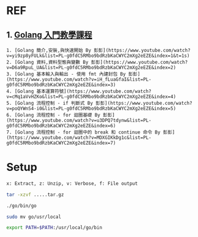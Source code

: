 # REF
## 1. [Golang 入門教學課程](https://www.youtube.com/playlist?list=PLTgRMOcmRb3MgR1S-5DdMJyT6NzR_-7wE)
    1. [Golang 簡介,安裝,與快速開始 By 彭彭](https://www.youtube.com/watch?v=yi9zp8yFULk&list=PL-g0fdC5RMbo9bdRzbKaCWYC2mXg2eEZE&index=1&t=1s)
    2. [Golang 資料,資料型態與變數 By 彭彭](https://www.youtube.com/watch?v=D6a9RpuL_UA&list=PL-g0fdC5RMbo9bdRzbKaCWYC2mXg2eEZE&index=2)
    3. [Golang 基本輸入與輸出 - 使用 fmt 內建封包 By 彭彭](https://www.youtube.com/watch?v=iH_fLuaGfaI&list=PL-g0fdC5RMbo9bdRzbKaCWYC2mXg2eEZE&index=3)
    4. [Golang 基本運算符號](https://www.youtube.com/watch?v=cMq1aVvHZKo&list=PL-g0fdC5RMbo9bdRzbKaCWYC2mXg2eEZE&index=4)
    5. [Golang 流程控制 - if 判斷式 By 彭彭](https://www.youtube.com/watch?v=poQYWnS4-i0&list=PL-g0fdC5RMbo9bdRzbKaCWYC2mXg2eEZE&index=5)
    6. [Golang 流程控制 - for 迴圈基礎 By 彭彭](https://www.youtube.com/watch?v=u3DPQ7tdynw&list=PL-g0fdC5RMbo9bdRzbKaCWYC2mXg2eEZE&index=6)
    7. [Golang 流程控制 - for 迴圈中的 break 和 continue 命令 By 彭彭](https://www.youtube.com/watch?v=MDXGIKkDg1c&list=PL-g0fdC5RMbo9bdRzbKaCWYC2mXg2eEZE&index=7)

# Setup
```bash
x: Extract, z: Unzip, v: Verbose, f: File output

tar -xzvf .....tar.gz
```

```bash
./go/bin/go
```

```bash
sudo mv go/usr/local
```


```bash
export PATH=$PATH:/usr/local/go/bin
```